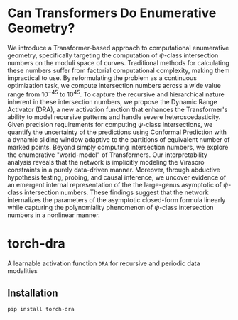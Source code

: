 # Can Transformers Do Enumerative Geometry?

We introduce a Transformer-based approach to computational enumerative geometry, specifically targeting the computation of $\psi$-class intersection numbers on the moduli space of curves. Traditional methods for calculating these numbers suffer from factorial computational complexity, making them impractical to use. By reformulating the problem as a continuous optimization task, we compute intersection numbers across a wide value range from $10^{-45}$ to $10^{45}$. 
To capture the recursive and hierarchical nature inherent in these intersection numbers, we propose the Dynamic Range Activator (DRA), a new activation function that enhances the Transformer's ability to model recursive patterns and handle severe heteroscedasticity. Given precision requirements for computing $\psi$-class intersections, we quantify the uncertainty of the predictions using Conformal Prediction with a dynamic sliding window adaptive to the partitions of equivalent number of marked points. Beyond simply computing intersection numbers, we explore the enumerative "world-model" of Transformers. Our interpretability analysis reveals that the network is implicitly modeling the Virasoro constraints in a purely data-driven manner. 
Moreover, through abductive hypothesis testing, probing, and causal inference, we uncover evidence of an emergent internal representation of the the large-genus asymptotic of $\psi$-class intersection numbers. These findings suggest that the network internalizes the parameters of the asymptotic closed-form formula linearly while capturing the polynomiality phenomenon of $\psi$-class intersection numbers in a nonlinear manner.

# torch-dra

A learnable activation function `DRA` for recursive and periodic data modalities

## Installation

```bash
pip install torch-dra

